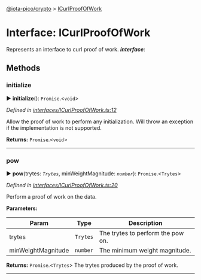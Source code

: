 [@iota-pico/crypto](../README.md) > [ICurlProofOfWork](../interfaces/icurlproofofwork.md)



# Interface: ICurlProofOfWork


Represents an interface to curl proof of work.
*__interface__*: 



## Methods
<a id="initialize"></a>

###  initialize

► **initialize**(): `Promise`.<`void`>



*Defined in [interfaces/ICurlProofOfWork.ts:12](https://github.com/iotaeco/iota-pico-crypto/blob/d392672/src/interfaces/ICurlProofOfWork.ts#L12)*



Allow the proof of work to perform any initialization. Will throw an exception if the implementation is not supported.




**Returns:** `Promise`.<`void`>





___

<a id="pow"></a>

###  pow

► **pow**(trytes: *`Trytes`*, minWeightMagnitude: *`number`*): `Promise`.<`Trytes`>



*Defined in [interfaces/ICurlProofOfWork.ts:20](https://github.com/iotaeco/iota-pico-crypto/blob/d392672/src/interfaces/ICurlProofOfWork.ts#L20)*



Perform a proof of work on the data.


**Parameters:**

| Param | Type | Description |
| ------ | ------ | ------ |
| trytes | `Trytes`   |  The trytes to perform the pow on. |
| minWeightMagnitude | `number`   |  The minimum weight magnitude. |





**Returns:** `Promise`.<`Trytes`>
The trytes produced by the proof of work.






___


